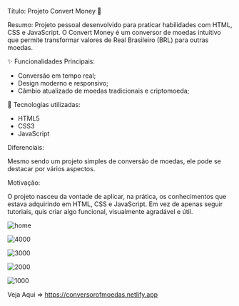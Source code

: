 Título: Projeto Convert Money 💱

Resumo:
Projeto pessoal desenvolvido para praticar habilidades com HTML, CSS e JavaScript. 
O Convert Money é um conversor de moedas intuitivo que permite transformar valores de Real Brasileiro (BRL) para outras moedas.


✨ Funcionalidades Principais:

- Conversão em tempo real;
- Design moderno e responsivo;
- Câmbio atualizado de moedas tradicionais e criptomoeda;

🔧 Tecnologias utilizadas:

- HTML5
- CSS3
- JavaScript

Diferenciais: 

Mesmo sendo um projeto simples de conversão de moedas, ele pode se destacar por vários aspectos. 


Motivação:

O projeto nasceu da vontade de aplicar, na prática, os conhecimentos que estava adquirindo em HTML, CSS e JavaScript.
Em vez de apenas seguir tutoriais, quis criar algo funcional, visualmente agradável e útil.



![home](https://github.com/user-attachments/assets/46d6d43d-b452-4d38-9df8-aac8b174e618)


![4000](https://github.com/user-attachments/assets/58148a45-fbdb-4850-bfba-ba275bb4b731)


![3000](https://github.com/user-attachments/assets/355a2f99-6a14-4ac2-995a-fa381ea67064)


![2000](https://github.com/user-attachments/assets/c30109cf-a89f-49e1-8576-dee5d5d2cd1e)


![1000](https://github.com/user-attachments/assets/4daa78fc-c332-41a1-afc7-5ff498a41840)


Veja Aqui => https://conversorofmoedas.netlify.app
